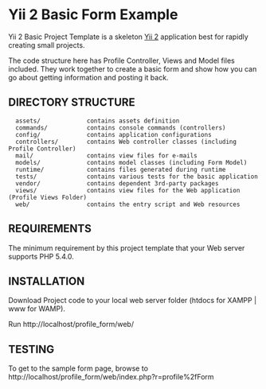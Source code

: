 Yii 2 Basic Form Example
============================

Yii 2 Basic Project Template is a skeleton [Yii 2](http://www.yiiframework.com/) application best for
rapidly creating small projects.

The code structure here has Profile Controller, Views and Model files included. They work together to create a basic form and show how you can go about getting information and posting it back.

DIRECTORY STRUCTURE
-------------------

      assets/             contains assets definition
      commands/           contains console commands (controllers)
      config/             contains application configurations
      controllers/        contains Web controller classes (including Profile Controller)
      mail/               contains view files for e-mails
      models/             contains model classes (including Form Model)
      runtime/            contains files generated during runtime
      tests/              contains various tests for the basic application
      vendor/             contains dependent 3rd-party packages
      views/              contains view files for the Web application (Profile Views Folder)
      web/                contains the entry script and Web resources



REQUIREMENTS
------------

The minimum requirement by this project template that your Web server supports PHP 5.4.0.


INSTALLATION
------------
Download Project code to your local web server folder (htdocs for XAMPP | www for WAMP).

Run http://localhost/profile_form/web/


TESTING
-------

To get to the sample form page, browse to http://localhost/profile_form/web/index.php?r=profile%2fForm